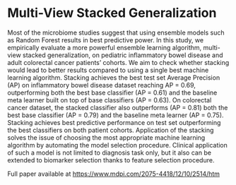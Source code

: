 # Multi-View Stacked Generalization

Most of the microbiome studies suggest that using ensemble models such as Random Forest results in best predictive power. In this study, we empirically evaluate a more powerful ensemble learning algorithm, multi-view stacked generalization, on pediatric inflammatory bowel disease and adult colorectal cancer patients’ cohorts. We aim to check whether stacking would lead to better results compared to using a single best machine learning algorithm. Stacking achieves the best test set Average Precision (AP) on inflammatory bowel disease dataset reaching AP = 0.69, outperforming both the best base classifier (AP = 0.61) and the baseline meta learner built on top of base classifiers (AP = 0.63). On colorectal cancer dataset, the stacked classifier also outperforms (AP = 0.81) both the best base classifier (AP = 0.79) and the baseline meta learner (AP = 0.75). Stacking achieves best predictive performance on test set outperforming the best classifiers on both patient cohorts. Application of the stacking solves the issue of choosing the most appropriate machine learning algorithm by automating the model selection procedure. Clinical application of such a model is not limited to diagnosis task only, but it also can be extended to biomarker selection thanks to feature selection procedure.

Full paper available at https://www.mdpi.com/2075-4418/12/10/2514/htm
